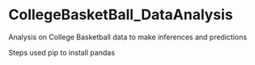 # CollegeBasketBall_DataAnalysis
Analysis on College Basketball data to make inferences and predictions



Steps
used pip to install pandas
